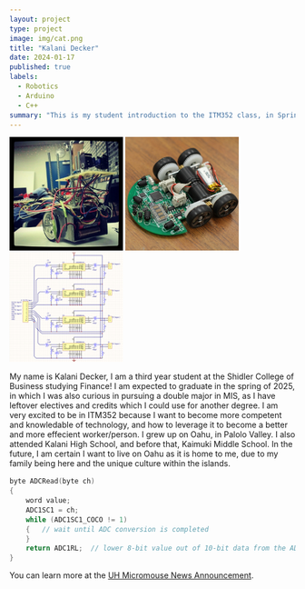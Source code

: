 ```yaml
---
layout: project
type: project
image: img/cat.png
title: "Kalani Decker"
date: 2024-01-17
published: true
labels:
  - Robotics
  - Arduino
  - C++
summary: "This is my student introduction to the ITM352 class, in Spring of 2024."
---
```


<div class="text-center p-4">
  <img width="200px" src="../img/micromouse/micromouse-robot.png" class="img-thumbnail" >
  <img width="200px" src="../img/micromouse/micromouse-robot-2.jpg" class="img-thumbnail" >
  <img width="200px" src="../img/micromouse/micromouse-circuit.png" class="img-thumbnail" >
</div>

My name is Kalani Decker, I am a third year student at the Shidler College of Business studying Finance! I am expected to graduate in the spring of 2025, in which I was also curious in pursuing a double major in MIS, as I have leftover electives and credits which I could use for another degree. I am very excited to be in ITM352 because I want to become more competent and knowledable of technology, and how to leverage it to become a better and more effecient worker/person. 
I grew up on Oahu, in Palolo Valley. I also attended Kalani High School, and before that, Kaimuki Middle School. In the future, I am certain I want to live on Oahu as it is home to me, due to my family being here and the unique culture within the islands.
```cpp
byte ADCRead(byte ch)
{
    word value;
    ADC1SC1 = ch;
    while (ADC1SC1_COCO != 1)
    {   // wait until ADC conversion is completed   
    }
    return ADC1RL;  // lower 8-bit value out of 10-bit data from the ADC
}
```

You can learn more at the [UH Micromouse News Announcement](https://manoa.hawaii.edu/news/article.php?aId=2857).
